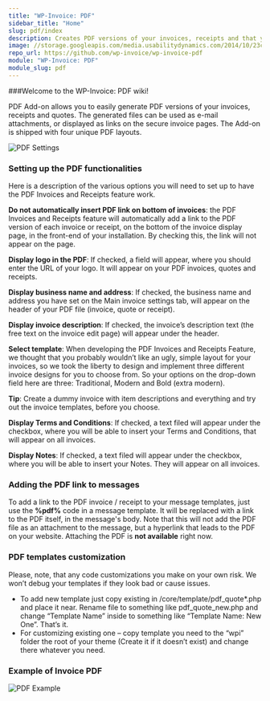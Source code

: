 ```yaml
---
title: "WP-Invoice: PDF"
sidebar_title: "Home"
slug: pdf/index
description: Creates PDF versions of your invoices, receipts and that you can easily email and print.
image: //storage.googleapis.com/media.usabilitydynamics.com/2014/10/23c427c6-wpinvoice-extension-pdf-icon-300x300.png
repo_url: https://github.com/wp-invoice/wp-invoice-pdf
module: "WP-Invoice: PDF"
module_slug: pdf
---
```


###Welcome to the WP-Invoice: PDF wiki!

PDF Add-on allows you to easily generate PDF versions of your invoices, receipts and quotes. The generated files can be used as e-mail attachments, or displayed as links on the secure invoice pages. The Add-on is shipped with four unique PDF layouts.

![PDF Settings](https://storage.googleapis.com/media.usabilitydynamics.com/Screen-Shot-2011-12-19-at-3.30.01-PM.png "PDF Settings")

### Setting up the PDF functionalities

Here is a description of the various options you will need to set up to have the PDF Invoices and Receipts feature work.

**Do not automatically insert PDF link on bottom of invoices**: the PDF Invoices and Receipts feature will automatically add a link to the PDF version of each invoice or receipt, on the bottom of the invoice display page, in the front-end of your installation. By checking this, the link will not appear on the page.

**Display logo in the PDF**: If checked, a field will appear, where you should enter the URL of your logo. It will appear on your PDF invoices, quotes and receipts.

**Display business name and address**: If checked, the business name and address you have set on the Main invoice settings tab, will appear on the header of your PDF file (invoice, quote or receipt).

**Display invoice description**: If checked, the invoice’s description text (the free text on the invoice edit page) will appear under the header.

**Select template**: When developing the PDF Invoices and Receipts Feature, we thought that you probably wouldn’t like an ugly, simple layout for your invoices, so we took the liberty to design and implement three different invoice designs for you to choose from. So your options on the drop-down field here are three: Traditional, Modern and Bold (extra modern).

**Tip**: Create a dummy invoice with item descriptions and everything and try out the invoice templates, before you choose.

**Display Terms and Conditions**: If checked, a text filed will appear under the checkbox, where you will be able to insert your Terms and Conditions, that will appear on all invoices.

**Display Notes**: If checked, a text filed will appear under the checkbox, where you will be able to insert your Notes. They will appear on all invoices.

### Adding the PDF link to messages

To add a link to the PDF invoice / receipt to your message templates, just use the **%pdf%** code in a message template. It will be replaced with a link to the PDF itself, in the message's body. Note that this will not add the PDF file as an attachment to the message, but a hyperlink that leads to the PDF on your website. Attaching the PDF is **not available** right now.

### PDF templates customization

Please, note, that any code customizations you make on your own risk. We won’t debug your templates if they look bad or cause issues.

*   To add new template just copy existing in /core/template/pdf_quote*.php and place it near. Rename file to something like pdf_quote_new.php and change “Template Name” inside to something like “Template Name: New One”. That’s it.
*   For customizing existing one – copy template you need to the “wpi” folder the root of your theme (Create it if it doesn’t exist) and change there whatever you need.

### Example of Invoice PDF

![PDF Example](https://storage.googleapis.com/media.usabilitydynamics.com/2014/10/f6a29c31-invoice-pdf.png "PDF Example")
